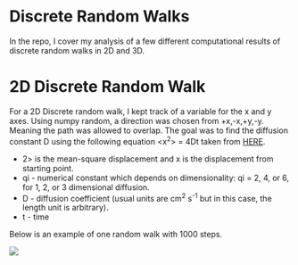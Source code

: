 # Discrete Random Walks
In the repo, I cover my analysis of a few different computational results of discrete random walks in 2D and 3D.

# 2D Discrete Random Walk
For a 2D Discrete random walk, I kept track of a variable for the x and y axes. Using numpy random, a direction was chosen from +x,-x,+y,-y. Meaning the path was allowed to overlap. The goal was to find the diffusion constant D using the following equation <x<sup>2</sup>> = 4Dt taken from <a href=http://www.life.illinois.edu/crofts/bioph354/diffusion1.html>HERE<a>. 
<ul>
  <li><x<sup>2</sup>> is the mean-square displacement and x is the displacement from starting point.</li>
  <li>qi - numerical constant which depends on dimensionality: qi = 2, 4, or 6, for 1, 2, or 3 dimensional diffusion.</li>
  <li>D - diffusion coefficient (usual units are cm<sup>2</sup> s<sup>-1</sup> but in this case, the length unit is arbitrary).</li>
  <li>t - time</li>
</ul>
Below is an example of one random walk with 1000 steps.

![](images/2D_RW2.gif)
